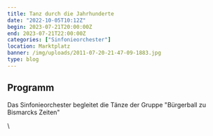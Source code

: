 ```yaml
---
title: Tanz durch die Jahrhunderte
date: "2022-10-05T10:12Z"
begin: 2023-07-21T20:00:00Z
end: 2023-07-21T22:00:00Z
categories: ["Sinfonieorchester"]
location: Marktplatz
banner: /img/uploads/2011-07-20-21-47-09-1883.jpg
type: blog
---
```

## Programm

<p>Das Sinfonieorchester begleitet die T&auml;nze der Gruppe &quot;B&uuml;rgerball zu Bismarcks Zeiten&quot;</p>
\
